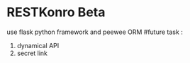 # RESTKonro Beta
use flask python framework and peewee ORM 
#future task :
 1. dynamical API
 2. secret link
